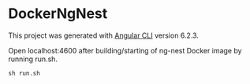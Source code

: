 # DockerNgNest

This project was generated with [Angular CLI](https://github.com/angular/angular-cli) version 6.2.3.

Open localhost:4600 after building/starting of ng-nest Docker image by running run.sh.

```
sh run.sh
```
